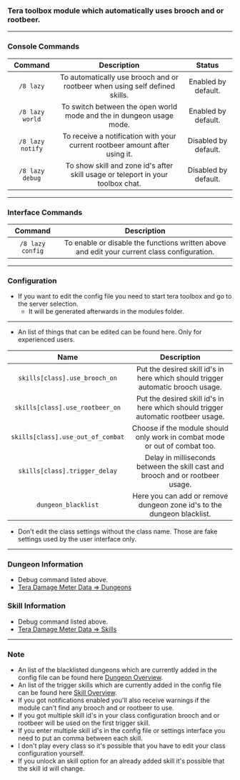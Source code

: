 ### Tera toolbox module which automatically uses brooch and or rootbeer.

---

### Console Commands
| Command | Description | Status |
| :---: | :---: | :---: |
| `/8 lazy` | To automatically use brooch and or rootbeer when using self defined skills. | Enabled by default. |
| `/8 lazy world` | To switch between the open world mode and the in dungeon usage mode. | Enabled by default. |
| `/8 lazy notify` | To receive a notification with your current rootbeer amount after using it. | Disabled by default. |
| `/8 lazy debug` | To show skill and zone id's after skill usage or teleport in your toolbox chat. | Disabled by default. |

---

### Interface Commands
| Command | Description |
| :---: | :---: |
| `/8 lazy config` | To enable or disable the functions written above and edit your current class configuration. |

---

### Configuration
- If you want to edit the config file you need to start tera toolbox and go to the server selection.
    - It will be generated afterwards in the modules folder.

---

- An list of things that can be edited can be found here. Only for experienced users.

| Name | Description |
| :---: | :---: |
| `skills[class].use_brooch_on` | Put the desired skill id's in here which should trigger automatic brooch usage. |
| `skills[class].use_rootbeer_on` | Put the desired skill id's in here which should trigger automatic rootbeer usage. |
| `skills[class].use_out_of_combat` | Choose if the module should only work in combat mode or out of combat too. |
| `skills[class].trigger_delay` | Delay in milliseconds between the skill cast and brooch and or rootbeer usage. |
| `dungeon_blacklist` | Here you can add or remove dungeon zone id's to the dungeon blacklist. |

- Don't edit the class settings without the class name. Those are fake settings used by the user interface only.

---

### Dungeon Information
- Debug command listed above.
- [Tera Damage Meter Data => Dungeons](https://github.com/neowutran/TeraDpsMeterData/tree/master/dungeons)


### Skill Information
- Debug command listed above.
- [Tera Damage Meter Data => Skills](https://github.com/neowutran/TeraDpsMeterData/tree/master/skills)

---

### Note
- An list of the blacklisted dungeons which are currently added in the config file can be found here [Dungeon Overview](https://github.com/Tera-Shiraneko/lazy-steroids/tree/master/Additional-Data/Dungeon-Information).
- An list of the trigger skills which are currently added in the config file can be found here [Skill Overview](https://github.com/Tera-Shiraneko/lazy-steroids/tree/master/Additional-Data/Skill-Information).
- If you got notifications enabled you'll also receive warnings if the module can't find any brooch and or rootbeer to use.
- If you got multiple skill id's in your class configuration brooch and or rootbeer will be used on the first trigger skill.
- If you enter multiple skill id's in the config file or settings interface you need to put an comma between each skill.
- I don't play every class so it's possible that you have to edit your class configuration yourself.
- If you unlock an skill option for an already added skill it's possible that the skill id will change.